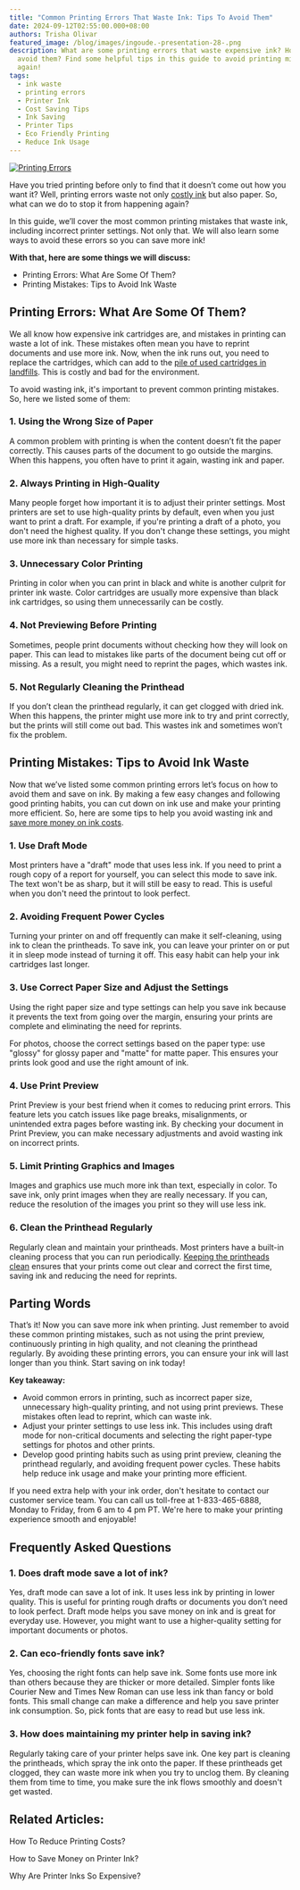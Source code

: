 ```yaml
---
title: "Common Printing Errors That Waste Ink: Tips To Avoid Them"
date: 2024-09-12T02:55:00.000+08:00
authors: Trisha Olivar
featured_image: /blog/images/ingoude.-presentation-28-.png
description: What are some printing errors that waste expensive ink? How can we
  avoid them? Find some helpful tips in this guide to avoid printing mistakes
  again!
tags:
  - ink waste
  - printing errors
  - Printer Ink
  - Cost Saving Tips
  - Ink Saving
  - Printer Tips
  - Eco Friendly Printing
  - Reduce Ink Usage
---
```

[![Printing Errors](/blog/images/ingoude.-presentation-28-.png "Common Printing Errors That Waste Ink: Tips To Avoid Them")](/blog/images/ingoude.-presentation-28-.png)

Have you tried printing before only to find that it doesn’t come out how you want it? Well, printing errors waste not only [costly ink](https://www.compandsave.com/blog/posts/why-printer-ink-is-so-expensive-factors-and-alternatives.html) but also paper. So, what can we do to stop it from happening again?

In this guide, we’ll cover the most common printing mistakes that waste ink, including incorrect printer settings. Not only that. We will also learn some ways to avoid these errors so you can save more ink!

**With that, here are some things we will discuss:**

* Printing Errors: What Are Some Of Them?
* Printing Mistakes: Tips to Avoid Ink Waste

## Printing Errors: What Are Some Of Them?

We all know how expensive ink cartridges are, and mistakes in printing can waste a lot of ink. These mistakes often mean you have to reprint documents and use more ink. Now, when the ink runs out, you need to replace the cartridges, which can add to the [pile of used cartridges in landfills](https://www.compandsave.com/blog/posts/eco-friendly-ink-cartridges-print-with-a-purpose-2024.html). This is costly and bad for the environment. 

To avoid wasting ink, it's important to prevent common printing mistakes. So, here we listed some of them:

### 1. Using the Wrong Size of Paper

A common problem with printing is when the content doesn’t fit the paper correctly. This causes parts of the document to go outside the margins. When this happens, you often have to print it again, wasting ink and paper.

### 2.  Always Printing in High-Quality

Many people forget how important it is to adjust their printer settings. Most printers are set to use high-quality prints by default, even when you just want to print a draft. For example, if you're printing a draft of a photo, you don't need the highest quality. If you don't change these settings, you might use more ink than necessary for simple tasks.

### 3. Unnecessary Color Printing

Printing in color when you can print in black and white is another culprit for printer ink waste. Color cartridges are usually more expensive than black ink cartridges, so using them unnecessarily can be costly. 

### 4. Not Previewing Before Printing

Sometimes, people print documents without checking how they will look on paper. This can lead to mistakes like parts of the document being cut off or missing. As a result, you might need to reprint the pages, which wastes ink.

### 5. Not Regularly Cleaning the Printhead

If you don’t clean the printhead regularly, it can get clogged with dried ink. When this happens, the printer might use more ink to try and print correctly, but the prints will still come out bad. This wastes ink and sometimes won’t fix the problem. 

## Printing Mistakes: Tips to Avoid Ink Waste

Now that we’ve listed some common printing errors let’s focus on how to avoid them and save on ink. By making a few easy changes and following good printing habits, you can cut down on ink use and make your printing more efficient. So, here are some tips to help you avoid wasting ink and [save more money on ink costs](https://www.compandsave.com/blog/posts/how-to-save-money-on-printer-ink-simple-tips-for-home-and-office-printing.html).

### 1. Use Draft Mode

Most printers have a "draft" mode that uses less ink. If you need to print a rough copy of a report for yourself, you can select this mode to save ink. The text won't be as sharp, but it will still be easy to read. This is useful when you don't need the printout to look perfect.

### 2. Avoiding Frequent Power Cycles

Turning your printer on and off frequently can make it self-cleaning, using ink to clean the printheads. To save ink, you can leave your printer on or put it in sleep mode instead of turning it off. This easy habit can help your ink cartridges last longer.

### 3. Use Correct Paper Size and Adjust the Settings

Using the right paper size and type settings can help you save ink because it prevents the text from going over the margin, ensuring your prints are complete and eliminating the need for reprints.

For photos, choose the correct settings based on the paper type: use "glossy" for glossy paper and "matte" for matte paper. This ensures your prints look good and use the right amount of ink.

### 4. Use Print Preview

Print Preview is your best friend when it comes to reducing print errors. This feature lets you catch issues like page breaks, misalignments, or unintended extra pages before wasting ink. By checking your document in Print Preview, you can make necessary adjustments and avoid wasting ink on incorrect prints. 

### 5. Limit Printing Graphics and Images

Images and graphics use much more ink than text, especially in color. To save ink, only print images when they are really necessary. If you can, reduce the resolution of the images you print so they will use less ink. 

### 6. Clean the Printhead Regularly

Regularly clean and maintain your printheads. Most printers have a built-in cleaning process that you can run periodically. [Keeping the printheads clean](https://www.compandsave.com/blog/posts/how-to-clean-printhead-automatic-and-manual-guide-2024.html) ensures that your prints come out clear and correct the first time, saving ink and reducing the need for reprints.

## Parting Words

That’s it! Now you can save more ink when printing. Just remember to avoid these common printing mistakes, such as not using the print preview, continuously printing in high quality, and not cleaning the printhead regularly. By avoiding these printing errors, you can ensure your ink will last longer than you think. Start saving on ink today!

**Key takeaway:**

* Avoid common errors in printing, such as incorrect paper size, unnecessary high-quality printing, and not using print previews. These mistakes often lead to reprint, which can waste ink.
* Adjust your printer settings to use less ink. This includes using draft mode for non-critical documents and selecting the right paper-type settings for photos and other prints.
* Develop good printing habits such as using print preview, cleaning the printhead regularly, and avoiding frequent power cycles. These habits help reduce ink usage and make your printing more efficient.

If you need extra help with your ink order, don't hesitate to contact our customer service team. You can call us toll-free at 1-833-465-6888, Monday to Friday, from 6 am to 4 pm PT. We're here to make your printing experience smooth and enjoyable!

## Frequently Asked Questions

### 1. Does draft mode save a lot of ink?

Yes, draft mode can save a lot of ink. It uses less ink by printing in lower quality. This is useful for printing rough drafts or documents you don’t need to look perfect. Draft mode helps you save money on ink and is great for everyday use. However, you might want to use a higher-quality setting for important documents or photos.

### 2. Can eco-friendly fonts save ink?

Yes, choosing the right fonts can help save ink. Some fonts use more ink than others because they are thicker or more detailed. Simpler fonts like Courier New and Times New Roman can use less ink than fancy or bold fonts. This small change can make a difference and help you save printer ink consumption. So, pick fonts that are easy to read but use less ink.

### 3. How does maintaining my printer help in saving ink?

Regularly taking care of your printer helps save ink. One key part is cleaning the printheads, which spray the ink onto the paper. If these printheads get clogged, they can waste more ink when you try to unclog them. By cleaning them from time to time, you make sure the ink flows smoothly and doesn't get wasted. 

## Related Articles:

How To Reduce Printing Costs?

How to Save Money on Printer Ink?

Why Are Printer Inks So Expensive?
